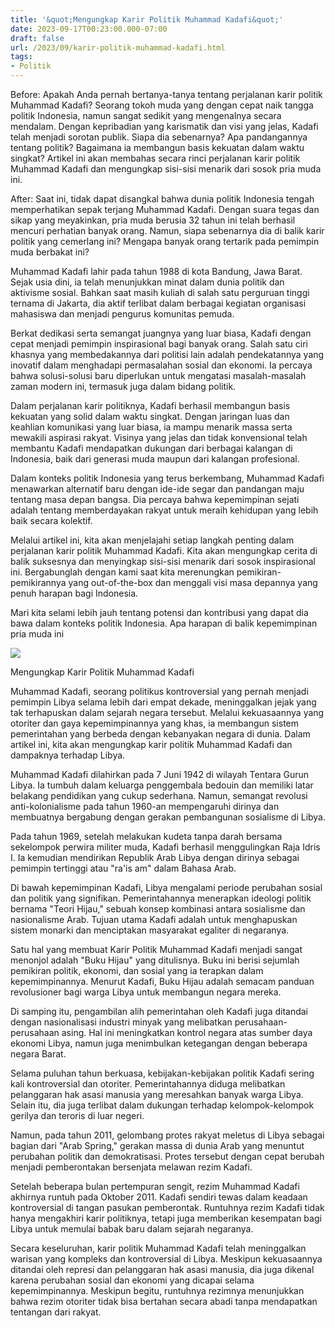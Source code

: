 ```yaml
---
title: '&quot;Mengungkap Karir Politik Muhammad Kadafi&quot;'
date: 2023-09-17T00:23:00.000-07:00
draft: false
url: /2023/09/karir-politik-muhammad-kadafi.html
tags: 
- Politik
---
```


  

Before: Apakah Anda pernah bertanya-tanya tentang perjalanan karir politik Muhammad Kadafi? Seorang tokoh muda yang dengan cepat naik tangga politik Indonesia, namun sangat sedikit yang mengenalnya secara mendalam. Dengan kepribadian yang karismatik dan visi yang jelas, Kadafi telah menjadi sorotan publik. Siapa dia sebenarnya? Apa pandangannya tentang politik? Bagaimana ia membangun basis kekuatan dalam waktu singkat? Artikel ini akan membahas secara rinci perjalanan karir politik Muhammad Kadafi dan mengungkap sisi-sisi menarik dari sosok pria muda ini.

  

After: Saat ini, tidak dapat disangkal bahwa dunia politik Indonesia tengah memperhatikan sepak terjang Muhammad Kadafi. Dengan suara tegas dan sikap yang meyakinkan, pria muda berusia 32 tahun ini telah berhasil mencuri perhatian banyak orang. Namun, siapa sebenarnya dia di balik karir politik yang cemerlang ini? Mengapa banyak orang tertarik pada pemimpin muda berbakat ini?

  

Muhammad Kadafi lahir pada tahun 1988 di kota Bandung, Jawa Barat. Sejak usia dini, ia telah menunjukkan minat dalam dunia politik dan aktivisme sosial. Bahkan saat masih kuliah di salah satu perguruan tinggi ternama di Jakarta, dia aktif terlibat dalam berbagai kegiatan organisasi mahasiswa dan menjadi pengurus komunitas pemuda.

  

Berkat dedikasi serta semangat juangnya yang luar biasa, Kadafi dengan cepat menjadi pemimpin inspirasional bagi banyak orang. Salah satu ciri khasnya yang membedakannya dari politisi lain adalah pendekatannya yang inovatif dalam menghadapi permasalahan sosial dan ekonomi. Ia percaya bahwa solusi-solusi baru diperlukan untuk mengatasi masalah-masalah zaman modern ini, termasuk juga dalam bidang politik.

  

Dalam perjalanan karir politiknya, Kadafi berhasil membangun basis kekuatan yang solid dalam waktu singkat. Dengan jaringan luas dan keahlian komunikasi yang luar biasa, ia mampu menarik massa serta mewakili aspirasi rakyat. Visinya yang jelas dan tidak konvensional telah membantu Kadafi mendapatkan dukungan dari berbagai kalangan di Indonesia, baik dari generasi muda maupun dari kalangan profesional.

  

Dalam konteks politik Indonesia yang terus berkembang, Muhammad Kadafi menawarkan alternatif baru dengan ide-ide segar dan pandangan maju tentang masa depan bangsa. Dia percaya bahwa kepemimpinan sejati adalah tentang memberdayakan rakyat untuk meraih kehidupan yang lebih baik secara kolektif.

  

Melalui artikel ini, kita akan menjelajahi setiap langkah penting dalam perjalanan karir politik Muhammad Kadafi. Kita akan mengungkap cerita di balik suksesnya dan menyingkap sisi-sisi menarik dari sosok inspirasional ini. Bergabunglah dengan kami saat kita merenungkan pemikiran-pemikirannya yang out-of-the-box dan menggali visi masa depannya yang penuh harapan bagi Indonesia.

  

Mari kita selami lebih jauh tentang potensi dan kontribusi yang dapat dia bawa dalam konteks politik Indonesia. Apa harapan di balik kepemimpinan pria muda ini

  

![](https://blogger.googleusercontent.com/img/b/R29vZ2xl/AVvXsEhi3eW-DZkZhrRzqA7zuJwHciv8as0WaZLjTFgsXL3hS4563eTHU6lZ8IvnI0G2wnap2MG5dP6hKfiHGYINNMmTfeoR6zIDaj2wshXaHhzRmvcR4EEkzydIXpnTZ-O6RzS6WS1psqZHqggf/s1600/kadaf-portal-moz-news.jpg)

  

Mengungkap Karir Politik Muhammad Kadafi

  

Muhammad Kadafi, seorang politikus kontroversial yang pernah menjadi pemimpin Libya selama lebih dari empat dekade, meninggalkan jejak yang tak terhapuskan dalam sejarah negara tersebut. Melalui kekuasaannya yang otoriter dan gaya kepemimpinannya yang khas, ia membangun sistem pemerintahan yang berbeda dengan kebanyakan negara di dunia. Dalam artikel ini, kita akan mengungkap karir politik Muhammad Kadafi dan dampaknya terhadap Libya.

  

Muhammad Kadafi dilahirkan pada 7 Juni 1942 di wilayah Tentara Gurun Libya. Ia tumbuh dalam keluarga penggembala bedouin dan memiliki latar belakang pendidikan yang cukup sederhana. Namun, semangat revolusi anti-kolonialisme pada tahun 1960-an mempengaruhi dirinya dan membuatnya bergabung dengan gerakan pembangunan sosialisme di Libya.

  

Pada tahun 1969, setelah melakukan kudeta tanpa darah bersama sekelompok perwira militer muda, Kadafi berhasil menggulingkan Raja Idris I. Ia kemudian mendirikan Republik Arab Libya dengan dirinya sebagai pemimpin tertinggi atau "ra'is am" dalam Bahasa Arab.

  

Di bawah kepemimpinan Kadafi, Libya mengalami periode perubahan sosial dan politik yang signifikan. Pemerintahannya menerapkan ideologi politik bernama "Teori Hijau," sebuah konsep kombinasi antara sosialisme dan nasionalisme Arab. Tujuan utama Kadafi adalah untuk menghapuskan sistem monarki dan menciptakan masyarakat egaliter di negaranya.

  

Satu hal yang membuat Karir Politik Muhammad Kadafi menjadi sangat menonjol adalah "Buku Hijau" yang ditulisnya. Buku ini berisi sejumlah pemikiran politik, ekonomi, dan sosial yang ia terapkan dalam kepemimpinannya. Menurut Kadafi, Buku Hijau adalah semacam panduan revolusioner bagi warga Libya untuk membangun negara mereka.

  

Di samping itu, pengambilan alih pemerintahan oleh Kadafi juga ditandai dengan nasionalisasi industri minyak yang melibatkan perusahaan-perusahaan asing. Hal ini meningkatkan kontrol negara atas sumber daya ekonomi Libya, namun juga menimbulkan ketegangan dengan beberapa negara Barat.

  

Selama puluhan tahun berkuasa, kebijakan-kebijakan politik Kadafi sering kali kontroversial dan otoriter. Pemerintahannya diduga melibatkan pelanggaran hak asasi manusia yang meresahkan banyak warga Libya. Selain itu, dia juga terlibat dalam dukungan terhadap kelompok-kelompok gerilya dan teroris di luar negeri.

  

Namun, pada tahun 2011, gelombang protes rakyat meletus di Libya sebagai bagian dari "Arab Spring," gerakan massa di dunia Arab yang menuntut perubahan politik dan demokratisasi. Protes tersebut dengan cepat berubah menjadi pemberontakan bersenjata melawan rezim Kadafi.

  

Setelah beberapa bulan pertempuran sengit, rezim Muhammad Kadafi akhirnya runtuh pada Oktober 2011. Kadafi sendiri tewas dalam keadaan kontroversial di tangan pasukan pemberontak. Runtuhnya rezim Kadafi tidak hanya mengakhiri karir politiknya, tetapi juga memberikan kesempatan bagi Libya untuk memulai babak baru dalam sejarah negaranya.

  

Secara keseluruhan, karir politik Muhammad Kadafi telah meninggalkan warisan yang kompleks dan kontroversial di Libya. Meskipun kekuasaannya ditandai oleh represi dan pelanggaran hak asasi manusia, dia juga dikenal karena perubahan sosial dan ekonomi yang dicapai selama kepemimpinannya. Meskipun begitu, runtuhnya rezimnya menunjukkan bahwa rezim otoriter tidak bisa bertahan secara abadi tanpa mendapatkan tentangan dari rakyat.
